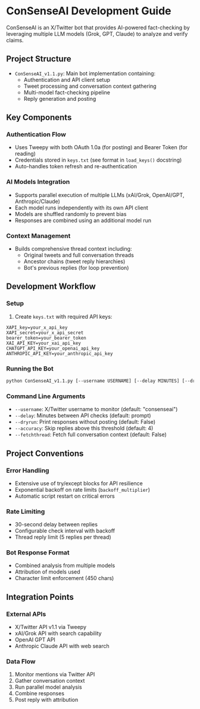 # ConSenseAI Development Guide

ConSenseAI is an X/Twitter bot that provides AI-powered fact-checking by leveraging multiple LLM models (Grok, GPT, Claude) to analyze and verify claims.

## Project Structure

- `ConSenseAI_v1.1.py`: Main bot implementation containing:
  - Authentication and API client setup
  - Tweet processing and conversation context gathering
  - Multi-model fact-checking pipeline
  - Reply generation and posting

## Key Components

### Authentication Flow
- Uses Tweepy with both OAuth 1.0a (for posting) and Bearer Token (for reading)
- Credentials stored in `keys.txt` (see format in `load_keys()` docstring)
- Auto-handles token refresh and re-authentication

### AI Models Integration
- Supports parallel execution of multiple LLMs (xAI/Grok, OpenAI/GPT, Anthropic/Claude)
- Each model runs independently with its own API client
- Models are shuffled randomly to prevent bias
- Responses are combined using an additional model run

### Context Management
- Builds comprehensive thread context including:
  - Original tweets and full conversation threads
  - Ancestor chains (tweet reply hierarchies)
  - Bot's previous replies (for loop prevention)

## Development Workflow

### Setup
1. Create `keys.txt` with required API keys:
```
XAPI_key=your_x_api_key
XAPI_secret=your_x_api_secret
bearer_token=your_bearer_token
XAI_API_KEY=your_xai_api_key
CHATGPT_API_KEY=your_openai_api_key
ANTHROPIC_API_KEY=your_anthropic_api_key
```

### Running the Bot
```bash
python ConSenseAI_v1.1.py [--username USERNAME] [--delay MINUTES] [--dryrun BOOL] [--accuracy THRESHOLD] [--fetchthread BOOL]
```

### Command Line Arguments
- `--username`: X/Twitter username to monitor (default: "consenseai")
- `--delay`: Minutes between API checks (default: prompt)
- `--dryrun`: Print responses without posting (default: False)
- `--accuracy`: Skip replies above this threshold (default: 4)
- `--fetchthread`: Fetch full conversation context (default: False)

## Project Conventions

### Error Handling
- Extensive use of try/except blocks for API resilience
- Exponential backoff on rate limits (`backoff_multiplier`)
- Automatic script restart on critical errors

### Rate Limiting
- 30-second delay between replies
- Configurable check interval with backoff
- Thread reply limit (5 replies per thread)

### Bot Response Format
- Combined analysis from multiple models
- Attribution of models used
- Character limit enforcement (450 chars)

## Integration Points

### External APIs
- X/Twitter API v1.1 via Tweepy
- xAI/Grok API with search capability
- OpenAI GPT API
- Anthropic Claude API with web search

### Data Flow
1. Monitor mentions via Twitter API
2. Gather conversation context
3. Run parallel model analysis
4. Combine responses
5. Post reply with attribution